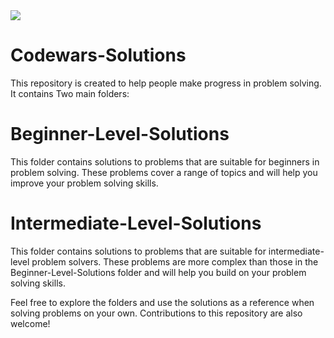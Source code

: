 <img src="https://www.codewars.com/packs/assets/og-image.7f5134fb.png" />

# Codewars-Solutions

This repository is created to help people make progress in problem solving. It contains Two main folders:


# Beginner-Level-Solutions


This folder contains solutions to problems that are suitable for beginners in problem solving. These problems cover a range of topics and will help you improve your problem solving skills.


# Intermediate-Level-Solutions

This folder contains solutions to problems that are suitable for intermediate-level problem solvers. These problems are more complex than those in the Beginner-Level-Solutions folder and will help you build on your problem solving skills.



Feel free to explore the folders and use the solutions as a reference when solving problems on your own. Contributions to this repository are also welcome!

